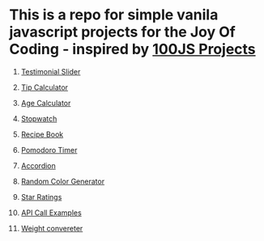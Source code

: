 


# This is a repo for simple vanila javascript projects for the Joy Of Coding - inspired by [100JS Projects](https://www.100jsprojects.com/projects)

1) [Testimonial Slider](https://github.com/vasanthgx/simple-js-projects/tree/main/projects/testimonial-slider)

2) [Tip Calculator](https://github.com/vasanthgx/simple-js-projects/tree/main/projects/tip-calculator)

3) [Age Calculator](https://github.com/vasanthgx/simple-js-projects/tree/main/projects/age-calculator)

4) [Stopwatch](https://github.com/vasanthgx/simple-js-projects/tree/main/projects/stopwatch)

5) [Recipe Book](https://github.com/vasanthgx/simple-js-projects/tree/main/projects/recipe-book)

6) [Pomodoro Timer](https://github.com/vasanthgx/simple-js-projects/tree/main/projects/pomodoro-timer)

7) [Accordion](https://github.com/vasanthgx/simple-js-projects/tree/main/projects/accordion)

8) [Random Color Generator](https://github.com/vasanthgx/simple-js-projects/tree/main/projects/random-color-generator)

9) [Star Ratings](https://github.com/vasanthgx/simple-js-projects/tree/main/projects/star-rating)

10) [API Call Examples](https://github.com/vasanthgx/simple-js-projects/tree/main/projects/api-call)

11) [Weight convereter](https://github.com/vasanthgx/simple-js-projects/tree/main/projects/weight-converter)







